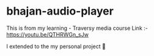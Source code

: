 # bhajan-audio-player
This is from my learning - Traversy media course Link :- https://youtu.be/QTHRWGn_sJw

I extended to the my personal project :slightly_smiling_face:	

